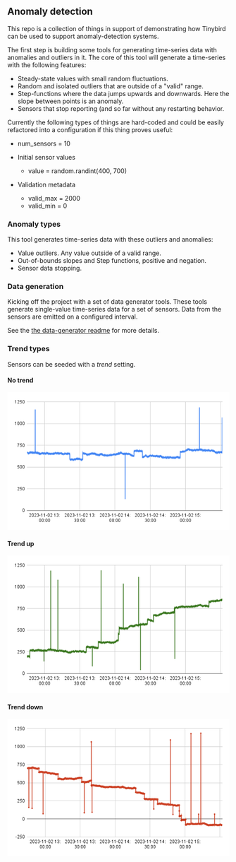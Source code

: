 

## Anomaly detection 

This repo is a collection of things in support of demonstrating how Tinybird can be used to support anomaly-detection systems. 

The first step is building some tools for generating time-series data with anomalies and outliers in it. The core of this tool will generate a time-series with the following features:
* Steady-state values with small random fluctuations.
* Random and isolated outliers that are outside of a "valid" range.  
* Step-functions where the data jumps upwards and downwards. Here the slope between points is an anomaly.
* Sensors that stop reporting (and so far without any restarting behavior.

Currently the following types of things are hard-coded and could be easily refactored into a configuration if this thing proves useful:

  * num_sensors = 10
    
  * Initial sensor values
    * value = random.randint(400, 700)

  * Validation metadata
    * valid_max = 2000
    * valid_min = 0

### Anomaly types

This tool generates time-series data with these outliers and anomalies: 

* Value outliers. Any value outside of a valid range. 
* Out-of-bounds slopes and Step functions, positive and negation. 
* Sensor data stopping.

### Data generation 

Kicking off the project with a set of data generator tools. These tools generate single-value time-series data for a set of sensors. Data from the sensors are emitted on a configured interval.

See the [the data-generator readme](./data-generator/readme.md) for more details.

### Trend types

Sensors can be seeded with a *trend* setting. 

#### No trend

![No trending](./charts/no-trend.png)

#### Trend up

![Trending up](./charts/trend-up.png)

#### Trend down

![Trending down](./charts/trend-down.png)
